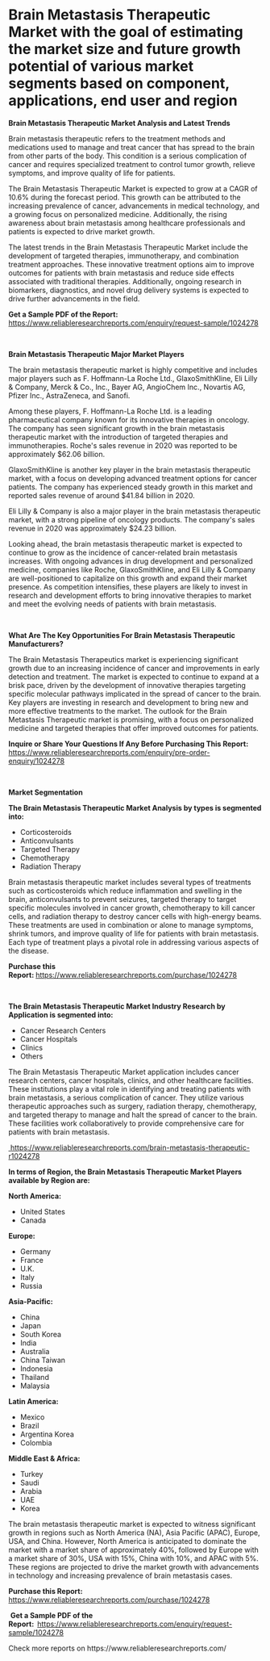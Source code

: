 <p><h1>Brain Metastasis Therapeutic Market with the goal of estimating the market size and future growth potential of various market segments based on component, applications, end user and region</h1></p><p><strong>Brain Metastasis Therapeutic Market Analysis and Latest Trends</strong></p>
<p><p>Brain metastasis therapeutic refers to the treatment methods and medications used to manage and treat cancer that has spread to the brain from other parts of the body. This condition is a serious complication of cancer and requires specialized treatment to control tumor growth, relieve symptoms, and improve quality of life for patients.</p><p>The Brain Metastasis Therapeutic Market is expected to grow at a CAGR of 10.6% during the forecast period. This growth can be attributed to the increasing prevalence of cancer, advancements in medical technology, and a growing focus on personalized medicine. Additionally, the rising awareness about brain metastasis among healthcare professionals and patients is expected to drive market growth.</p><p>The latest trends in the Brain Metastasis Therapeutic Market include the development of targeted therapies, immunotherapy, and combination treatment approaches. These innovative treatment options aim to improve outcomes for patients with brain metastasis and reduce side effects associated with traditional therapies. Additionally, ongoing research in biomarkers, diagnostics, and novel drug delivery systems is expected to drive further advancements in the field.</p></p>
<p><strong>Get a Sample PDF of the Report:&nbsp;</strong> <a href="https://www.reliableresearchreports.com/enquiry/request-sample/1024278">https://www.reliableresearchreports.com/enquiry/request-sample/1024278</a></p>
<p>&nbsp;</p>
<p><strong>Brain Metastasis Therapeutic Major Market Players</strong></p>
<p><p>The brain metastasis therapeutic market is highly competitive and includes major players such as F. Hoffmann-La Roche Ltd., GlaxoSmithKline, Eli Lilly & Company, Merck & Co., Inc., Bayer AG, AngioChem Inc., Novartis AG, Pfizer Inc., AstraZeneca, and Sanofi.</p><p>Among these players, F. Hoffmann-La Roche Ltd. is a leading pharmaceutical company known for its innovative therapies in oncology. The company has seen significant growth in the brain metastasis therapeutic market with the introduction of targeted therapies and immunotherapies. Roche's sales revenue in 2020 was reported to be approximately $62.06 billion.</p><p>GlaxoSmithKline is another key player in the brain metastasis therapeutic market, with a focus on developing advanced treatment options for cancer patients. The company has experienced steady growth in this market and reported sales revenue of around $41.84 billion in 2020.</p><p>Eli Lilly & Company is also a major player in the brain metastasis therapeutic market, with a strong pipeline of oncology products. The company's sales revenue in 2020 was approximately $24.23 billion.</p><p>Looking ahead, the brain metastasis therapeutic market is expected to continue to grow as the incidence of cancer-related brain metastasis increases. With ongoing advances in drug development and personalized medicine, companies like Roche, GlaxoSmithKline, and Eli Lilly & Company are well-positioned to capitalize on this growth and expand their market presence. As competition intensifies, these players are likely to invest in research and development efforts to bring innovative therapies to market and meet the evolving needs of patients with brain metastasis.</p></p>
<p>&nbsp;</p>
<p><strong>What Are The Key Opportunities For Brain Metastasis Therapeutic Manufacturers?</strong></p>
<p><p>The Brain Metastasis Therapeutics market is experiencing significant growth due to an increasing incidence of cancer and improvements in early detection and treatment. The market is expected to continue to expand at a brisk pace, driven by the development of innovative therapies targeting specific molecular pathways implicated in the spread of cancer to the brain. Key players are investing in research and development to bring new and more effective treatments to the market. The outlook for the Brain Metastasis Therapeutic market is promising, with a focus on personalized medicine and targeted therapies that offer improved outcomes for patients.</p></p>
<p><strong>Inquire or Share Your Questions If Any Before Purchasing This Report:</strong> <a href="https://www.reliableresearchreports.com/enquiry/pre-order-enquiry/1024278">https://www.reliableresearchreports.com/enquiry/pre-order-enquiry/1024278</a></p>
<p>&nbsp;</p>
<p><strong>Market Segmentation</strong></p>
<p><strong>The Brain Metastasis Therapeutic Market Analysis by types is segmented into:</strong></p>
<p><ul><li>Corticosteroids</li><li>Anticonvulsants</li><li>Targeted Therapy</li><li>Chemotherapy</li><li>Radiation Therapy</li></ul></p>
<p><p>Brain metastasis therapeutic market includes several types of treatments such as corticosteroids which reduce inflammation and swelling in the brain, anticonvulsants to prevent seizures, targeted therapy to target specific molecules involved in cancer growth, chemotherapy to kill cancer cells, and radiation therapy to destroy cancer cells with high-energy beams. These treatments are used in combination or alone to manage symptoms, shrink tumors, and improve quality of life for patients with brain metastasis. Each type of treatment plays a pivotal role in addressing various aspects of the disease.</p></p>
<p><strong>Purchase this Report:&nbsp;</strong><a href="https://www.reliableresearchreports.com/purchase/1024278">https://www.reliableresearchreports.com/purchase/1024278</a></p>
<p>&nbsp;</p>
<p><strong>The Brain Metastasis Therapeutic Market Industry Research by Application is segmented into:</strong></p>
<p><ul><li>Cancer Research Centers</li><li>Cancer Hospitals</li><li>Clinics</li><li>Others</li></ul></p>
<p><p>The Brain Metastasis Therapeutic Market application includes cancer research centers, cancer hospitals, clinics, and other healthcare facilities. These institutions play a vital role in identifying and treating patients with brain metastasis, a serious complication of cancer. They utilize various therapeutic approaches such as surgery, radiation therapy, chemotherapy, and targeted therapy to manage and halt the spread of cancer to the brain. These facilities work collaboratively to provide comprehensive care for patients with brain metastasis.</p></p>
<p><a href="https://www.reliableresearchreports.com/brain-metastasis-therapeutic-r1024278">&nbsp;https://www.reliableresearchreports.com/brain-metastasis-therapeutic-r1024278</a></p>
<p><strong>In terms of Region, the Brain Metastasis Therapeutic Market Players available by Region are:</strong></p>
<p>
    <p> <strong> North America: </strong>
        <ul>
            <li>United States</li>
            <li>Canada</li>
        </ul>
        </p> 
    <p> <strong> Europe: </strong>
        <ul>
            <li>Germany</li>
            <li>France</li>
            <li>U.K.</li>
            <li>Italy</li>
            <li>Russia</li>
        </ul>
        </p> 
    <p> <strong> Asia-Pacific: </strong>
        <ul>
            <li>China</li>
            <li>Japan</li>
            <li>South Korea</li>
            <li>India</li>
            <li>Australia</li>
            <li>China Taiwan</li>
            <li>Indonesia</li>
            <li>Thailand</li>
            <li>Malaysia</li>
        </ul>
        </p> 
    <p> <strong> Latin America: </strong>
        <ul>
            <li>Mexico</li>
            <li>Brazil</li>
            <li>Argentina Korea</li>
            <li>Colombia</li>
        </ul>
        </p> 
    <p> <strong> Middle East & Africa: </strong>
        <ul>
            <li>Turkey</li>
            <li>Saudi</li>
            <li>Arabia</li>
            <li>UAE</li>
            <li>Korea</li>
        </ul>
    </p>
    </p>
<p><p>The brain metastasis therapeutic market is expected to witness significant growth in regions such as North America (NA), Asia Pacific (APAC), Europe, USA, and China. However, North America is anticipated to dominate the market with a market share of approximately 40%, followed by Europe with a market share of 30%, USA with 15%, China with 10%, and APAC with 5%. These regions are projected to drive the market growth with advancements in technology and increasing prevalence of brain metastasis cases.</p></p>
<p><strong>Purchase this Report: </strong><a href="https://www.reliableresearchreports.com/purchase/1024278">https://www.reliableresearchreports.com/purchase/1024278</a></p>
<p>&nbsp;<strong>Get a Sample PDF of the Report:&nbsp;&nbsp;</strong><a href="https://www.reliableresearchreports.com/enquiry/request-sample/1024278">https://www.reliableresearchreports.com/enquiry/request-sample/1024278</a></p>
<p><strong></strong></p>
<p>Check more reports on https://www.reliableresearchreports.com/</p>